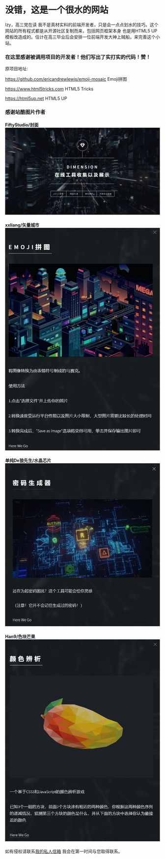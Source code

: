 # 没错，这是一个很水的网站

lzy，高三党在读
我不是真材实料的前端开发者，只是会一点点划水的技巧。这个网站的所有程式都是从开源社区复制而来，包括网页框架本身 也是用HTML5 UP模板改造成的。估计在高三毕业后会安排一位前端开发大神上贼船，来完善这个小站。

### 在这里感谢被调用项目的开发者！他们写出了实打实的代码！赞！

原项目地址:

https://github.com/ericandrewlewis/emoji-mosaic Emoji拼图 

https://www.html5tricks.com  HTML5 Tricks 

https://html5up.net HTML5 UP 

### 感谢站酷图片作者

#### FiftyStudio/封面 ![Aaron Swartz](https://github.com/Rodneylzy/Rodneylzy.github.io/blob/master/preview/home.jpg)



#### xxliang/矢量城市 ![Aaron Swartz](https://github.com/Rodneylzy/Rodneylzy.github.io/blob/master/preview/01.jpg)



#### 单纯De狼先生/水晶芯片 ![Aaron Swartz](https://github.com/Rodneylzy/Rodneylzy.github.io/blob/master/preview/02.jpg)



#### Han9/色块芒果 ![Aaron Swartz](https://github.com/Rodneylzy/Rodneylzy.github.io/blob/master/preview/03.jpg)

如有侵权请联系[我的私人信箱](https://github.com/Rodneylzy/Rodneylzy.github.io/blob/master/mail/%E6%89%B9%E6%B3%A8%202020-03-16%20173849.png) 我会在第一时间与您取得联系。
